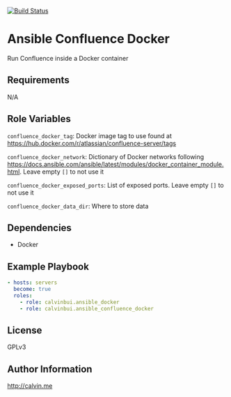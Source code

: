 [![Build Status](https://travis-ci.com/calvinbui/ansible-confluence-docker.svg?branch=master)](https://travis-ci.com/calvinbui/ansible-confluence-docker)

# Ansible Confluence Docker

Run Confluence inside a Docker container

##  Requirements

N/A

## Role Variables

`confluence_docker_tag`: Docker image tag to use found at https://hub.docker.com/r/atlassian/confluence-server/tags

`confluence_docker_network`: Dictionary of Docker networks following https://docs.ansible.com/ansible/latest/modules/docker_container_module.html. Leave empty `[]` to not use it

`confluence_docker_exposed_ports`: List of exposed ports. Leave empty `[]` to not use it

`confluence_docker_data_dir`: Where to store data

## Dependencies

- Docker

## Example Playbook

```yaml
- hosts: servers
  become: true
  roles:
    - role: calvinbui.ansible_docker
    - role: calvinbui.ansible_confluence_docker
```

## License

GPLv3

## Author Information

http://calvin.me
